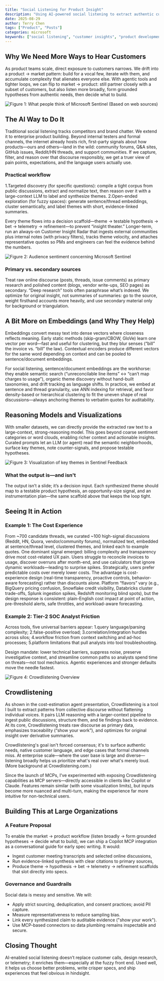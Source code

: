 ```yaml
---
title: "Social Listening for Product Insight"
description: "Using AI-powered social listening to extract authentic customer insights from online discourse. Moving from product-to-market to market-to-product development through systematic analysis of community discussions."
date: 2025-08-29
author: Terry Chen
tags: ["Product", "Posts"]
categories: microsoft
keywords: ["social listening", "customer insights", "product development", "AI analysis", "community research", "market validation", "customer discourse", "product-market fit", "embeddings", "customer research"]
---
```


## Why We Need More Ways to Hear Customers
As product teams scale, direct exposure to customers narrows. We drift into a product → market pattern: build for a vocal few, iterate with them, and accumulate complexity that alienates everyone else. With agentic tools and tighter loops, we can flip to market → product: still partner closely with a subset of customers, but also listen more broadly, form grounded hypotheses from authentic needs, then decide what to build.

![Figure 1: What people think of Microsoft Sentinel (Based on web sources)](/images/posts/need_validation/sentinel_sentiment.png)


## The AI Way to Do It
Traditional social listening tracks competitors and brand chatter. We extend it to enterprise product building. Beyond internal testers and formal channels, the internet already hosts rich, first-party signals about how products—ours and others—land in the wild: community forums, Q&A sites, GitHub issues, Reddit/HN threads, and support communities. If we capture, filter, and reason over that discourse responsibly, we get a truer view of pain points, expectations, and the language users actually use.

### Practical workflow
1.Targeted discovery (for specific questions): compile a tight corpus from public discussions, extract and normalize text, then reason over it with a large-context LLM to label and synthesize themes.
2.Open-ended exploration (for fuzzy spaces): generate sentence/thread embeddings, cluster semantically, and label themes with short, evidence-linked summaries.

Every theme flows into a decision scaffold—theme → testable hypothesis → bet → telemetry → refinement—to prevent “insight theater.” Longer-term, run an always-on Customer Insight Radar that ingests external communities plus internal notes (with privacy filters), tracks theme velocity, and attaches representative quotes so PMs and engineers can feel the evidence behind the numbers. 

![Figure 2: Audience sentiment concerning Microsoft Sentinel](/images/posts/need_validation/audience_sentiment.png)

### Primary vs. secondary sources
Treat raw online discourse (posts, threads, issue comments) as primary research and polished content (blogs, vendor write-ups, SEO pages) as secondary. “Deep research” tools often paraphrase what’s indexed. We optimize for original insight, not summaries of summaries: go to the source, weight firsthand accounts more heavily, and use secondary material only for background or triangulation.

## A Bit More on Embeddings (and Why They Help)
Embeddings convert messy text into dense vectors where closeness reflects meaning. Early static methods (skip-gram/CBOW, GloVe) learn one vector per word—fast and useful for clustering, but they blur senses (“bill” the invoice vs. “bill” the law). Contextual encoders produce different vectors for the same word depending on context and can be pooled to sentence/document embeddings.

For social listening, sentence/document embeddings are the workhorse: they enable semantic search (“unreconcilable line items” ↔ “can’t map charges to usage”), organic theme discovery without hand-built taxonomies, and drift tracking as language shifts. In practice, we embed at sentence and thread granularity, use ANN indexing for retrieval, and favor density-based or hierarchical clustering to fit the uneven shape of real discussions—always anchoring themes to verbatim quotes for auditability.

## Reasoning Models and Visualizations
With smaller datasets, we can directly provide the extracted raw text to a large-context, strong-reasoning model. This goes beyond coarse sentiment categories or word clouds, enabling richer context and actionable insights. Curated prompts let an LLM (or agent) read the semantic neighborhoods, surface key themes, note counter-signals, and propose testable hypotheses.

![Figure 3: Visualization of key themes in Sentinel Feedback](/images/posts/need_validation/key_themes_visualization.png)

### What the output is—and isn't
The output isn’t a slide; it’s a decision input. Each synthesized theme should map to a testable product hypothesis, an opportunity-size signal, and an instrumentation plan—the same scaffold above that keeps the loop tight.

## Seeing It in Action

### Example 1: The Cost Experience
From ~700 candidate threads, we curated ~100 high-signal discussions (Reddit, HN, Quora, vendor/community forums), normalized text, embedded at sentence/thread level, clustered themes, and linked each to example quotes. One dominant signal emerged: billing complexity and transparency drive most cost-related UX pain. Users struggle to reconcile invoices to usage, discover overruns after month-end, and use calculators that ignore dynamic workloads—leading to surprise spikes. Strategically, users prefer predictable costs over merely lower costs. The advantage is cost-experience design (real-time transparency, proactive controls, behavior-aware forecasting) rather than discounts alone. Platform “flavors” vary (e.g., BigQuery pricing confusion, Snowflake credit visibility, Databricks cluster trade-offs, Splunk ingestion spikes, Redshift monitoring blind spots), but the design response is consistent: plain-English cost impact at point of action, pre-threshold alerts, safe throttles, and workload-aware forecasting.


### Example 2: Tier-2 SOC Analyst Friction
Across tools, five universal barriers appear:
1.query language/parsing complexity;
2.false-positive overload;
3.correlation/integration hurdles across silos;
4.workflow friction from context switching and ad-hoc processes;
5.platform limitations that pull analysts into tool troubleshooting.

Design mandate: lower technical barriers, suppress noise, preserve investigative context, and streamline common paths so analysts spend time on threats—not tool mechanics. Agentic experiences and stronger defaults move the needle fastest.


![Figure 4: Crowdlistening Overview](/images/posts/need_validation/crowdlistening_overview.png)

## Crowdlistening



As shown in the cost-estimation agent presentation, Crowdlistening is a tool I built to extract patterns from collective discourse without flattening individual voices. It pairs LLM reasoning with a larger-context pipeline to ingest public discussions, structure them, and tie findings back to evidence. At its core, Crowdlistening treats raw discourse as primary data, emphasizes traceability (“show your work”), and optimizes for original insight over derivative summaries.

Crowdlistening's goal isn't forced consensus; it's to surface authentic needs, native customer language, and edge cases that formal channels miss. At enterprise scale—where the user base is large and diverse—listening broadly helps us prioritize what's real over what's merely loud. (More background at Crowdlistening.com.)



Since the launch of MCPs, I've experimented with exposing Crowdlistening capabilities as MCP servers—directly accessible in clients like Copilot or Claude. Features remain similar (with some visualization limits), but inputs become more nuanced and multi-turn, making the experience far more intuitive for non-technical users.

## Building This at Large Organizations

### A Feature Proposal
To enable the market → product workflow (listen broadly → form grounded hypotheses → decide what to build), we can ship a Copilot MCP integration as a conversational guide for early spec writing. It would:
- Ingest customer meeting transcripts and selected online discussions,
- Run evidence-linked synthesis with clear citations to primary sources,
- Produce theme → hypothesis → bet → telemetry → refinement scaffolds that slot directly into specs.

### Governance and Guardrails
Social data is messy and sensitive. We will:
- Apply strict sourcing, deduplication, and consent practices; avoid PII capture.
- Measure representativeness to reduce sampling bias.
- Link every synthesized claim to auditable evidence ("show your work").
- Use MCP-based connectors so data plumbing remains inspectable and secure.

## Closing Thought
AI-enabled social listening doesn’t replace customer calls, design research, or telemetry; it enriches them—especially at the fuzzy front end. Used well, it helps us choose better problems, write crisper specs, and ship experiences that feel obvious in hindsight.
